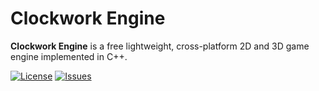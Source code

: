 # Clockwork Engine

**Clockwork Engine** is a free lightweight, cross-platform 2D and 3D game engine implemented in C++.

[![License](https://img.shields.io/badge/license-BSD--2%20clause-blue.svg)](https://opensource.org/licenses/BSD-2-Clause)
[![Issues](https://img.shields.io/github/issues/ClockworkEngine/Clockwork.svg)](https://github.com/ClockworkEngine/Clockwork/issues)
